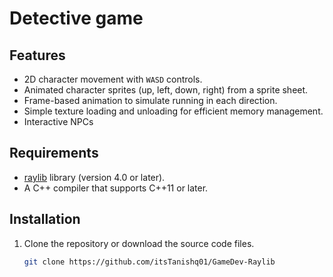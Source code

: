 # Detective game

## Features
- 2D character movement with `WASD` controls.
- Animated character sprites (up, left, down, right) from a sprite sheet.
- Frame-based animation to simulate running in each direction.
- Simple texture loading and unloading for efficient memory management.
- Interactive NPCs

## Requirements
- [raylib](https://www.raylib.com/) library (version 4.0 or later).
- A C++ compiler that supports C++11 or later.

## Installation

1. Clone the repository or download the source code files.

   ```bash
   git clone https://github.com/itsTanishq01/GameDev-Raylib

